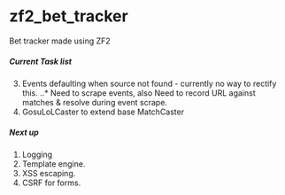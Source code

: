 zf2_bet_tracker
===============

Bet tracker made using ZF2


##### Current Task list

3. Events defaulting when source not found - currently no way to rectify this.
..* Need to scrape events, also Need to record URL against matches & resolve during event scrape.
4. GosuLoLCaster to extend base MatchCaster

##### Next up

1. Logging
2. Template engine.
3. XSS escaping.
4. CSRF for forms.
